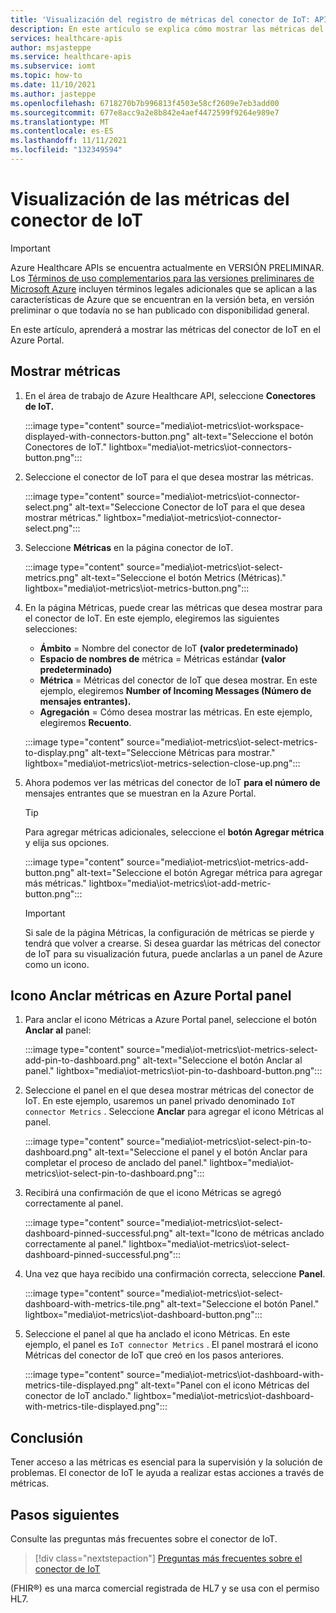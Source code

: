 ```yaml
---
title: 'Visualización del registro de métricas del conector de IoT: API de Azure Healthcare'
description: En este artículo se explica cómo mostrar las métricas del conector de IoT.
services: healthcare-apis
author: msjasteppe
ms.service: healthcare-apis
ms.subservice: iomt
ms.topic: how-to
ms.date: 11/10/2021
ms.author: jasteppe
ms.openlocfilehash: 6718270b7b996813f4503e58cf2609e7eb3add00
ms.sourcegitcommit: 677e8acc9a2e8b842e4aef4472599f9264e989e7
ms.translationtype: MT
ms.contentlocale: es-ES
ms.lasthandoff: 11/11/2021
ms.locfileid: "132349594"
---
```

# <a name="how-to-display-iot-connector-metrics"></a>Visualización de las métricas del conector de IoT

> [!IMPORTANT]
> Azure Healthcare APIs se encuentra actualmente en VERSIÓN PRELIMINAR. Los [Términos de uso complementarios para las versiones preliminares de Microsoft Azure](https://azure.microsoft.com/support/legal/preview-supplemental-terms/) incluyen términos legales adicionales que se aplican a las características de Azure que se encuentran en la versión beta, en versión preliminar o que todavía no se han publicado con disponibilidad general.

En este artículo, aprenderá a mostrar las métricas del conector de IoT en el Azure Portal. 

## <a name="display-metrics"></a>Mostrar métricas

1. En el área de trabajo de Azure Healthcare API, seleccione **Conectores de IoT.** 

     :::image type="content" source="media\iot-metrics\iot-workspace-displayed-with-connectors-button.png" alt-text="Seleccione el botón Conectores de IoT." lightbox="media\iot-metrics\iot-connectors-button.png"::: 

2. Seleccione el conector de IoT para el que desea mostrar las métricas.

    :::image type="content" source="media\iot-metrics\iot-connector-select.png" alt-text="Seleccione Conector de IoT para el que desea mostrar métricas." lightbox="media\iot-metrics\iot-connector-select.png":::
    
3. Seleccione **Métricas** en la página conector de IoT.

   :::image type="content" source="media\iot-metrics\iot-select-metrics.png" alt-text="Seleccione el botón Metrics (Métricas)." lightbox="media\iot-metrics\iot-metrics-button.png"::: 

4. En la página Métricas, puede crear las métricas que desea mostrar para el conector de IoT. En este ejemplo, elegiremos las siguientes selecciones:

    * **Ámbito** = Nombre del conector de IoT **(valor predeterminado)**
    * **Espacio de nombres de** métrica = Métricas estándar **(valor predeterminado)** 
    * **Métrica** = Métricas del conector de IoT que desea mostrar. En este ejemplo, elegiremos **Number of Incoming Messages (Número de mensajes entrantes).**
    * **Agregación** = Cómo desea mostrar las métricas. En este ejemplo, elegiremos **Recuento**. 

    :::image type="content" source="media\iot-metrics\iot-select-metrics-to-display.png" alt-text="Seleccione Métricas para mostrar." lightbox="media\iot-metrics\iot-metrics-selection-close-up.png"::: 

5. Ahora podemos ver las métricas del conector de IoT **para el número de** mensajes entrantes que se muestran en la Azure Portal.

    > [!TIP]
    > Para agregar métricas adicionales, seleccione el **botón Agregar métrica** y elija sus opciones.

    :::image type="content" source="media\iot-metrics\iot-metrics-add-button.png" alt-text="Seleccione el botón Agregar métrica para agregar más métricas." lightbox="media\iot-metrics\iot-add-metric-button.png":::

    > [!IMPORTANT]
    > Si sale de la página Métricas, la configuración de métricas se pierde y tendrá que volver a crearse. Si desea guardar las métricas del conector de IoT para su visualización futura, puede anclarlas a un panel de Azure como un icono.

## <a name="pinning-metrics-tile-on-azure-portal-dashboard"></a>Icono Anclar métricas en Azure Portal panel

1. Para anclar el icono Métricas a Azure Portal panel, seleccione el botón **Anclar al** panel:

    :::image type="content" source="media\iot-metrics\iot-metrics-select-add-pin-to-dashboard.png" alt-text="Seleccione el botón Anclar al panel." lightbox="media\iot-metrics\iot-pin-to-dashboard-button.png":::

2. Seleccione el panel en el que desea mostrar métricas del conector de IoT. En este ejemplo, usaremos un panel privado denominado `IoT connector Metrics` . Seleccione **Anclar** para agregar el icono Métricas al panel.

    :::image type="content" source="media\iot-metrics\iot-select-pin-to-dashboard.png" alt-text="Seleccione el panel y el botón Anclar para completar el proceso de anclado del panel." lightbox="media\iot-metrics\iot-select-pin-to-dashboard.png":::

3. Recibirá una confirmación de que el icono Métricas se agregó correctamente al panel.

    :::image type="content" source="media\iot-metrics\iot-select-dashboard-pinned-successful.png" alt-text="Icono de métricas anclado correctamente al panel." lightbox="media\iot-metrics\iot-select-dashboard-pinned-successful.png":::

4. Una vez que haya recibido una confirmación correcta, seleccione **Panel**.

    :::image type="content" source="media\iot-metrics\iot-select-dashboard-with-metrics-tile.png" alt-text="Seleccione el botón Panel." lightbox="media\iot-metrics\iot-dashboard-button.png":::

5. Seleccione el panel al que ha anclado el icono Métricas. En este ejemplo, el panel es `IoT connector Metrics` . El panel mostrará el icono Métricas del conector de IoT que creó en los pasos anteriores.

    :::image type="content" source="media\iot-metrics\iot-dashboard-with-metrics-tile-displayed.png" alt-text="Panel con el icono Métricas del conector de IoT anclado." lightbox="media\iot-metrics\iot-dashboard-with-metrics-tile-displayed.png":::

## <a name="conclusion"></a>Conclusión 

Tener acceso a las métricas es esencial para la supervisión y la solución de problemas.  El conector de IoT le ayuda a realizar estas acciones a través de métricas. 

## <a name="next-steps"></a>Pasos siguientes

Consulte las preguntas más frecuentes sobre el conector de IoT.

>[!div class="nextstepaction"]
>[Preguntas más frecuentes sobre el conector de IoT](iot-connector-faqs.md)

(FHIR&#174;) es una marca comercial registrada de HL7 y se usa con el permiso HL7.
